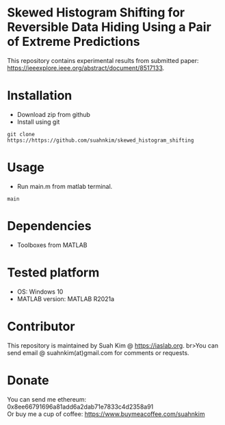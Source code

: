 # Skewed Histogram Shifting for Reversible Data Hiding Using a Pair of Extreme Predictions 
This repository contains experimental results from submitted paper: https://ieeexplore.ieee.org/abstract/document/8517133. 

# Installation
- Download zip from github
- Install using git 
```
git clone https://https://github.com/suahnkim/skewed_histogram_shifting
```
# Usage
- Run main.m from matlab terminal.
```
main
```

# Dependencies
- Toolboxes from MATLAB

# Tested platform
- OS: Windows 10 
- MATLAB version: MATLAB R2021a

# Contributor
This repository is maintained by Suah Kim @ https://iaslab.org.
br>You can send email @ suahnkim(at)gmail.com for comments or requests.

# Donate
You can send me ethereum: 0x8ee66791696a81add6a2dab71e7833c4d2358a91
<br> Or buy me a cup of coffee: https://www.buymeacoffee.com/suahnkim 


